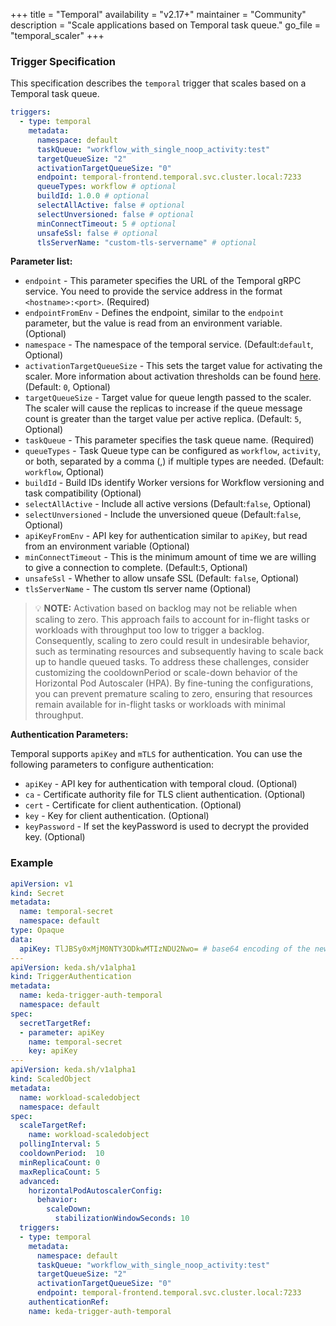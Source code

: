+++
title = "Temporal"
availability = "v2.17+"
maintainer = "Community"
description = "Scale applications based on Temporal task queue."
go_file = "temporal_scaler"
+++

### Trigger Specification

This specification describes the `temporal` trigger that scales based on a Temporal task queue.

```yaml
triggers:
  - type: temporal
    metadata:
      namespace: default
      taskQueue: "workflow_with_single_noop_activity:test"
      targetQueueSize: "2"
      activationTargetQueueSize: "0"
      endpoint: temporal-frontend.temporal.svc.cluster.local:7233
      queueTypes: workflow # optional
      buildId: 1.0.0 # optional
      selectAllActive: false # optional
      selectUnversioned: false # optional
      minConnectTimeout: 5 # optional
      unsafeSsl: false # optional
      tlsServerName: "custom-tls-servername" # optional
```

**Parameter list:**

- `endpoint` - This parameter specifies the URL of the Temporal gRPC service. You need to provide the service address in the format `<hostname>:<port>`. (Required)
- `endpointFromEnv` - Defines the endpoint, similar to the `endpoint` parameter, but the value is read from an environment variable. (Optional)
- `namespace` - The namespace of the temporal service. (Default:`default`, Optional)
- `activationTargetQueueSize` - This sets the target value for activating the scaler. More information about activation thresholds can be found  [here](./../concepts/scaling-deployments.md#activating-and-scaling-thresholds). (Default: `0`, Optional)
- `targetQueueSize` - Target value for queue length passed to the scaler. The scaler will cause the replicas to increase if the queue message count is greater than the target value per active replica. (Default: `5`, Optional)
- `taskQueue` - This parameter specifies the task queue name. (Required)
- `queueTypes` - Task Queue type can be configured as `workflow`, `activity`, or both, separated by a comma (,) if multiple types are needed. (Default: `workflow`, Optional)
- `buildId` - Build IDs identify Worker versions for Workflow versioning and task compatibility (Optional)
- `selectAllActive` - Include all active versions (Default:`false`, Optional)
- `selectUnversioned` - Include the unversioned queue (Default:`false`, Optional)
- `apiKeyFromEnv` - API key for authentication similar to `apiKey`, but read from an environment variable (Optional)
- `minConnectTimeout` - This is the minimum amount of time we are willing to give a connection to complete. (Default:`5`, Optional)
- `unsafeSsl` - Whether to allow unsafe SSL (Default: `false`, Optional)
- `tlsServerName` - The custom tls server name (Optional)

> 💡 **NOTE:** Activation based on backlog may not be reliable when scaling to zero.
  This approach fails to account for in-flight tasks or workloads with throughput too low to trigger a backlog.
  Consequently, scaling to zero could result in undesirable behavior,
  such as terminating resources and subsequently having to scale back up to handle queued tasks. To address these challenges, consider customizing the cooldownPeriod or scale-down behavior of the Horizontal Pod Autoscaler (HPA).
  By fine-tuning the configurations, you can prevent premature scaling to zero,
  ensuring that resources remain available for in-flight tasks or workloads with minimal throughput.


**Authentication Parameters:**

Temporal supports `apiKey` and `mTLS` for authentication. You can use the following parameters to configure authentication:

- `apiKey` - API key for authentication with temporal cloud. (Optional)
- `ca` - Certificate authority file for TLS client authentication. (Optional)
- `cert` - Certificate for client authentication. (Optional)
- `key` - Key for client authentication. (Optional)
- `keyPassword` - If set the keyPassword is used to decrypt the provided key. (Optional)

### Example

```yaml
apiVersion: v1
kind: Secret
metadata:
  name: temporal-secret
  namespace: default
type: Opaque
data:
  apiKey: TlJBSy0xMjM0NTY3ODkwMTIzNDU2Nwo= # base64 encoding of the new relic api key NRAK-12345678901234567
---
apiVersion: keda.sh/v1alpha1
kind: TriggerAuthentication
metadata:
  name: keda-trigger-auth-temporal
  namespace: default
spec:
  secretTargetRef:
  - parameter: apiKey
    name: temporal-secret
    key: apiKey
---
apiVersion: keda.sh/v1alpha1
kind: ScaledObject
metadata:
  name: workload-scaledobject
  namespace: default
spec:
  scaleTargetRef:
    name: workload-scaledobject
  pollingInterval: 5
  cooldownPeriod:  10
  minReplicaCount: 0
  maxReplicaCount: 5
  advanced:
    horizontalPodAutoscalerConfig:
      behavior:
        scaleDown:
          stabilizationWindowSeconds: 10
  triggers:
  - type: temporal
    metadata:
      namespace: default
      taskQueue: "workflow_with_single_noop_activity:test"
      targetQueueSize: "2"
      activationTargetQueueSize: "0"
      endpoint: temporal-frontend.temporal.svc.cluster.local:7233
    authenticationRef:
    name: keda-trigger-auth-temporal
```
